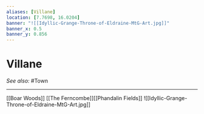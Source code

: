 ```yaml
---
aliases: [Villane]
location: [7.7698, 16.0204]
banner: "![[Idyllic-Grange-Throne-of-Eldraine-MtG-Art.jpg]]"
banner_x: 0.5
banner_y: 0.856
---
```


# Villane
*See also:* #Town 
___
[[Boar Woods]] [[The Ferncombe]][[Phandalin Fields]]
![[Idyllic-Grange-Throne-of-Eldraine-MtG-Art.jpg]]